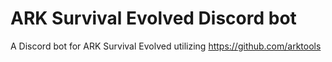 # ARK Survival Evolved Discord bot

A Discord bot for ARK Survival Evolved utilizing https://github.com/arktools